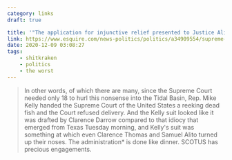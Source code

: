 ```yaml
---
category: links
draft: true

title: '"The application for injunctive relief presented to Justice Alito and by him referred to the Court is denied."'
link: https://www.esquire.com/news-politics/politics/a34909554/supreme-court-reject-republican-pennsylvania-election-case/
date: 2020-12-09 03:08:27
tags:
    - shitkraken
    - politics
    - the worst
---
```


> In other words, of which there are many, since the Supreme Court needed only 18 to hurl this nonsense into the Tidal Basin, Rep. Mike Kelly handed the Supreme Court of the United States a reeking dead fish and the Court refused delivery. And the Kelly suit looked like it was drafted by Clarence Darrow compared to that idiocy that emerged from Texas Tuesday morning, and Kelly's suit was something at which even Clarence Thomas and Samuel Alito turned up their noses. The administration* is done like dinner. SCOTUS has precious engagements.
